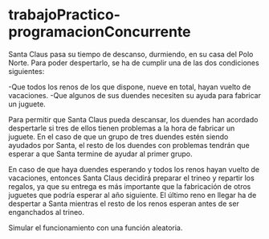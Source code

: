 # trabajoPractico-programacionConcurrente

Santa Claus pasa su tiempo de descanso, durmiendo, en su casa del Polo Norte. Para poder despertarlo, se ha de cumplir una de las dos condiciones siguientes:

  -Que todos los renos de los que dispone, nueve en total, hayan vuelto de vacaciones.
  -Que algunos de sus duendes necesiten su ayuda para fabricar un juguete.

Para permitir que Santa Claus pueda descansar, los duendes han acordado despertarle si tres de ellos tienen problemas a la hora de fabricar un juguete. En el caso de que un grupo de tres duendes estén siendo ayudados por Santa, el resto de los duendes con problemas tendrán que esperar a que Santa termine de ayudar al primer grupo.

En caso de que haya duendes esperando y todos los renos hayan vuelto de vacaciones, entonces Santa Claus decidirá preparar el trineo y repartir los regalos, ya que su entrega es más importante que la fabricación de otros juguetes que podría esperar al año siguiente. El último reno en llegar ha de despertar a Santa mientras el resto de los renos esperan antes de ser enganchados al trineo.

Simular el funcionamiento con una función aleatoria.
